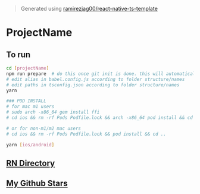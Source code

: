 > Generated using [ramirezjag00/react-native-ts-template](https://github.com/ramirezjag00/react-native-ts-template)

# ProjectName

## To run
```sh
cd [projectName]
npm run prepare  # do this once git init is done. this will automatically be called on succeeding `yarn`
# edit alias in babel.config.js according to folder structure/names
# edit paths in tsconfig.json according to folder structure/names
yarn

### POD INSTALL
# for mac m1 users
# sudo arch -x86_64 gem install ffi
# cd ios && rm -rf Pods Podfile.lock && arch -x86_64 pod install && cd ..

# or for non-m1/m2 mac users
# cd ios && rm -rf Pods Podfile.lock && pod install && cd ..

yarn [ios/android]
```

## [RN Directory](https://reactnative.directory/)
## [My Github Stars](https://github.com/ramirezjag00?tab=stars)